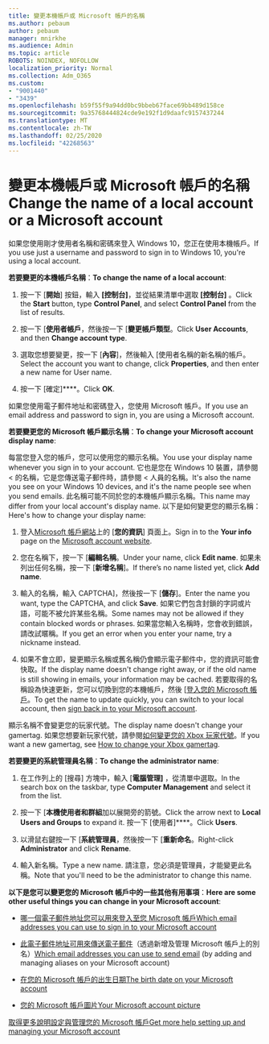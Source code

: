 ```yaml
---
title: 變更本機帳戶或 Microsoft 帳戶的名稱
ms.author: pebaum
author: pebaum
manager: mnirkhe
ms.audience: Admin
ms.topic: article
ROBOTS: NOINDEX, NOFOLLOW
localization_priority: Normal
ms.collection: Adm_O365
ms.custom:
- "9001440"
- "3439"
ms.openlocfilehash: b59f55f9a94dd0bc9bbeb67face69bb489d158ce
ms.sourcegitcommit: 9a35768444824cde9e192f1d9daafc9157437244
ms.translationtype: MT
ms.contentlocale: zh-TW
ms.lasthandoff: 02/25/2020
ms.locfileid: "42268563"
---
```

# <a name="change-the-name-of-a-local-account-or-a-microsoft-account"></a><span data-ttu-id="1f5df-102">變更本機帳戶或 Microsoft 帳戶的名稱</span><span class="sxs-lookup"><span data-stu-id="1f5df-102">Change the name of a local account or a Microsoft account</span></span>

<span data-ttu-id="1f5df-103">如果您使用剛才使用者名稱和密碼來登入 Windows 10，您正在使用本機帳戶。</span><span class="sxs-lookup"><span data-stu-id="1f5df-103">If you use just a username and password to sign in to Windows 10, you're using a local account.</span></span> 

<span data-ttu-id="1f5df-104">**若要變更的本機帳戶名稱**：</span><span class="sxs-lookup"><span data-stu-id="1f5df-104">**To change the name of a local account**:</span></span>

1. <span data-ttu-id="1f5df-105">按一下 [**開始**] 按鈕，輸入 **[控制台]**，並從結果清單中選取 **[控制台]** 。</span><span class="sxs-lookup"><span data-stu-id="1f5df-105">Click the **Start** button, type **Control Panel**, and select **Control Panel** from the list of results.</span></span>

2. <span data-ttu-id="1f5df-106">按一下 [**使用者帳戶**，然後按一下 [**變更帳戶類型**。</span><span class="sxs-lookup"><span data-stu-id="1f5df-106">Click **User Accounts**, and then **Change account type**.</span></span>

3. <span data-ttu-id="1f5df-107">選取您想要變更，按一下 [**內容**]，然後輸入 [使用者名稱的新名稱的帳戶。</span><span class="sxs-lookup"><span data-stu-id="1f5df-107">Select the account you want to change, click **Properties**, and then enter a new name for User name.</span></span>

4. <span data-ttu-id="1f5df-108">按一下 [確定]\*\*\*\*。</span><span class="sxs-lookup"><span data-stu-id="1f5df-108">Click **OK**.</span></span>

<span data-ttu-id="1f5df-109">如果您使用電子郵件地址和密碼登入，您使用 Microsoft 帳戶。</span><span class="sxs-lookup"><span data-stu-id="1f5df-109">If you use an email address and password to sign in, you are using a Microsoft account.</span></span>

<span data-ttu-id="1f5df-110">**若要變更您的 Microsoft 帳戶顯示名稱**：</span><span class="sxs-lookup"><span data-stu-id="1f5df-110">**To change your Microsoft account display name**:</span></span>

<span data-ttu-id="1f5df-111">每當您登入您的帳戶，您可以使用您的顯示名稱。</span><span class="sxs-lookup"><span data-stu-id="1f5df-111">You use your display name whenever you sign in to your account.</span></span> <span data-ttu-id="1f5df-112">它也是您在 Windows 10 裝置，請參閱 < 的名稱，它是您傳送電子郵件時，請參閱 < 人員的名稱。</span><span class="sxs-lookup"><span data-stu-id="1f5df-112">It's also the name you see on your Windows 10 devices, and it's the name people see when you send emails.</span></span> <span data-ttu-id="1f5df-113">此名稱可能不同於您的本機帳戶顯示名稱。</span><span class="sxs-lookup"><span data-stu-id="1f5df-113">This name may differ from your local account's display name.</span></span> <span data-ttu-id="1f5df-114">以下是如何變更您的顯示名稱：</span><span class="sxs-lookup"><span data-stu-id="1f5df-114">Here's how to change your display name:</span></span>

1. <span data-ttu-id="1f5df-115">登入[Microsoft 帳戶網站](https://account.microsoft.com/)上的 [**您的資訊**] 頁面上。</span><span class="sxs-lookup"><span data-stu-id="1f5df-115">Sign in to the **Your info** page on the [Microsoft account website](https://account.microsoft.com/).</span></span>

2. <span data-ttu-id="1f5df-116">您在名稱下，按一下 [**編輯名稱**。</span><span class="sxs-lookup"><span data-stu-id="1f5df-116">Under your name, click **Edit name**.</span></span> <span data-ttu-id="1f5df-117">如果未列出任何名稱，按一下 [**新增名稱**]。</span><span class="sxs-lookup"><span data-stu-id="1f5df-117">If there’s no name listed yet, click **Add name**.</span></span> 

3. <span data-ttu-id="1f5df-118">輸入的名稱，輸入 CAPTCHA]，然後按一下 [**儲存**]。</span><span class="sxs-lookup"><span data-stu-id="1f5df-118">Enter the name you want, type the CAPTCHA, and click **Save**.</span></span> <span data-ttu-id="1f5df-119">如果它們包含封鎖的字詞或片語，可能不被允許某些名稱。</span><span class="sxs-lookup"><span data-stu-id="1f5df-119">Some names may not be allowed if they contain blocked words or phrases.</span></span> <span data-ttu-id="1f5df-120">如果當您輸入名稱時，您會收到錯誤，請改試暱稱。</span><span class="sxs-lookup"><span data-stu-id="1f5df-120">If you get an error when you enter your name, try a nickname instead.</span></span>

4. <span data-ttu-id="1f5df-121">如果不會立即，變更顯示名稱或舊名稱仍會顯示電子郵件中，您的資訊可能會快取。</span><span class="sxs-lookup"><span data-stu-id="1f5df-121">If the display name doesn't change right away, or if the old name is still showing in emails, your information may be cached.</span></span> <span data-ttu-id="1f5df-122">若要取得的名稱設為快速更新，您可以切換到您的本機帳戶，然後 [[登入您的 Microsoft 帳戶](https://account.microsoft.com/)。</span><span class="sxs-lookup"><span data-stu-id="1f5df-122">To get the name to update quickly, you can switch to your local account, then [sign back in to your Microsoft account](https://account.microsoft.com/).</span></span>

<span data-ttu-id="1f5df-123">顯示名稱不會變更您的玩家代號。</span><span class="sxs-lookup"><span data-stu-id="1f5df-123">The display name doesn't change your gamertag.</span></span> <span data-ttu-id="1f5df-124">如果您想要新玩家代號，請參閱[如何變更您的 Xbox 玩家代號](https://support.xbox.com/id-ID/account-management/change-xbox-live-gamertag)。</span><span class="sxs-lookup"><span data-stu-id="1f5df-124">If you want a new gamertag, see [How to change your Xbox gamertag](https://support.xbox.com/id-ID/account-management/change-xbox-live-gamertag).</span></span>

<span data-ttu-id="1f5df-125">**若要變更的系統管理員名稱**：</span><span class="sxs-lookup"><span data-stu-id="1f5df-125">**To change the administrator name**:</span></span>

1. <span data-ttu-id="1f5df-126">在工作列上的 [搜尋] 方塊中，輸入 [**電腦管理]** ，從清單中選取。</span><span class="sxs-lookup"><span data-stu-id="1f5df-126">In the search box on the taskbar, type **Computer Management** and select it from the list.</span></span>

2. <span data-ttu-id="1f5df-127">按一下 [**本機使用者和群組**加以展開旁的箭號。</span><span class="sxs-lookup"><span data-stu-id="1f5df-127">Click the arrow next to **Local Users and Groups** to expand it.</span></span> <span data-ttu-id="1f5df-128">按一下 [使用者]\*\*\*\*。</span><span class="sxs-lookup"><span data-stu-id="1f5df-128">Click **Users**.</span></span>

3. <span data-ttu-id="1f5df-129">以滑鼠右鍵按一下 [**系統管理員**，然後按一下 [**重新命名**。</span><span class="sxs-lookup"><span data-stu-id="1f5df-129">Right-click **Administrator** and click **Rename**.</span></span>

4. <span data-ttu-id="1f5df-130">輸入新名稱。</span><span class="sxs-lookup"><span data-stu-id="1f5df-130">Type a new name.</span></span> <span data-ttu-id="1f5df-131">請注意，您必須是管理員，才能變更此名稱。</span><span class="sxs-lookup"><span data-stu-id="1f5df-131">Note that you'll need to be the administrator to change this name.</span></span>

<span data-ttu-id="1f5df-132">**以下是您可以變更您的 Microsoft 帳戶中的一些其他有用事項**：</span><span class="sxs-lookup"><span data-stu-id="1f5df-132">**Here are some other useful things you can change in your Microsoft account**:</span></span>

- [<span data-ttu-id="1f5df-133">哪一個電子郵件地址您可以用來登入至您 Microsoft 帳戶</span><span class="sxs-lookup"><span data-stu-id="1f5df-133">Which email addresses you can use to sign in to your Microsoft account</span></span>](https://support.microsoft.com/help/4026162)

- <span data-ttu-id="1f5df-134">[此電子郵件地址可用來傳送電子郵件](https://support.microsoft.com/help/12407)（透過新增及管理 Microsoft 帳戶上的別名）</span><span class="sxs-lookup"><span data-stu-id="1f5df-134">[Which email addresses you can use to send email](https://support.microsoft.com/help/12407) (by adding and managing aliases on your Microsoft account)</span></span>

- [<span data-ttu-id="1f5df-135">在您的 Microsoft 帳戶的出生日期</span><span class="sxs-lookup"><span data-stu-id="1f5df-135">The birth date on your Microsoft account</span></span>](https://support.microsoft.com/help/12411)

- [<span data-ttu-id="1f5df-136">您的 Microsoft 帳戶圖片</span><span class="sxs-lookup"><span data-stu-id="1f5df-136">Your Microsoft account picture</span></span>](https://support.microsoft.com/help/4026790)

[<span data-ttu-id="1f5df-137">取得更多說明設定與管理您的 Microsoft 帳戶</span><span class="sxs-lookup"><span data-stu-id="1f5df-137">Get more help setting up and managing your Microsoft account</span></span>](https://support.microsoft.com/hub/4294457/microsoft-account-help#manage-account)